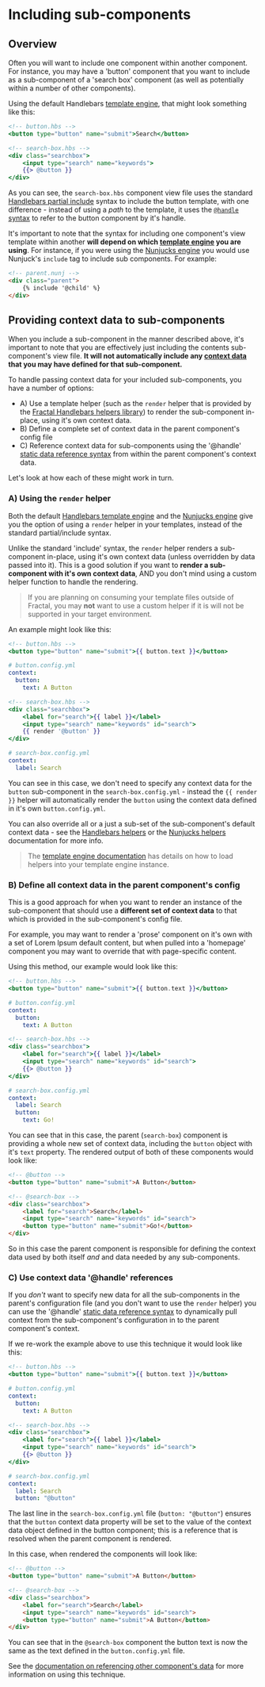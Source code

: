 # Including sub-components

<!-- START doctoc -->
<!-- END doctoc -->

## Overview

Often you will want to include one component within another component. For instance, you may have a 'button' component that you want to include as a sub-component of a 'search box' component (as well as potentially within a number of other components).

Using the default Handlebars [template engine](/docs/), that might look something like this:

```handlebars
<!-- button.hbs -->
<button type="button" name="submit">Search</button>
```

```handlebars
<!-- search-box.hbs -->
<div class="searchbox">
    <input type="search" name="keywords">
    {{> @button }}
</div>
```
As you can see, the `search-box.hbs` component view file uses the standard [Handlebars partial include](http://handlebarsjs.com/#partials) syntax to include the button template, with one difference - instead of using a *path* to the template, it uses the [`@handle` syntax](/docs/components/overview.md#referencing-components---@handle-syntax) to refer to the button component by it's handle. 

It's important to note that the syntax for including one component's view template within another **will depend on which [template engine](/docs/engines/overview.md) you are using**. For instance, if you were using the [Nunjucks engine](https://github.com/frctl/nunjucks-adapter) you would use Nunjuck's `include` tag to include sub components. For example:

```html
<!-- parent.nunj -->
<div class="parent">
    {% include '@child' %}
</div>
```

## Providing context data to sub-components

When you include a sub-component in the manner described above, it's important to note that you are effectively just including the contents sub-component's view file. **It will not automatically include any [context data](/docs/components) that you may have defined for that sub-component.**

To handle passing context data for your included sub-components, you have a number of options:

* A) Use a template helper (such as the `render` helper that is provided by the [Fractal Handlebars helpers library](https://github.com/frctl/handlebars-helpers)) to render the sub-component in-place, using it's own context data.
* B) Define a complete set of context data in the parent component's config file
* C) Reference context data for sub-components using the '@handle' [static data reference syntax](/docs/components/context.md#referencing-context-from-other-components) from within the parent component's context data.

Let's look at how each of these might work in turn.

### A) Using the `render` helper

Both the default [Handlebars template engine](/docs/engines/overview.md#installing-the-fractal-handlebars-helpers) and the [Nunjucks engine](https://github.com/frctl/nunjucks-adapter#helpers) give you the option of using a `render` helper in your templates, instead of the standard partial/include syntax.

Unlike the standard 'include' syntax, the `render` helper renders a sub-component in-place, using it's own context data (unless overridden by data passed into it). This is a good solution if you want to **render a sub-component with it's own context data**, AND you don't mind using a custom helper function to handle the rendering.

> If you are planning on consuming your template files outside of Fractal, you may **not** want to use a custom helper if it is will not be supported in your target environment.

An example might look like this:

```handlebars
<!-- button.hbs -->
<button type="button" name="submit">{{ button.text }}</button>
```

```yaml
# button.config.yml
context:
  button: 
    text: A Button
```

```handlebars
<!-- search-box.hbs -->
<div class="searchbox">
    <label for="search">{{ label }}</label>
    <input type="search" name="keywords" id="search">
    {{ render '@button' }}
</div>
```

```yaml
# search-box.config.yml
context:
  label: Search
```

You can see in this case, we don't need to specify any context data for the `button` sub-component in the `search-box.config.yml` - instead the `{{ render }}` helper will automatically render the `button` using the context data defined in it's own `button.config.yml`.

You can also override all or a just a sub-set of the sub-component's default context data - see the [Handlebars helpers](https://github.com/frctl/handlebars-helpers) or the [Nunjucks helpers](https://github.com/frctl/nunjucks-helpers) documentation for more info.

> The [template engine documentation](/docs/engines/overview.md#installing-the-fractal-handlebars-helpers) has details on how to load helpers into your template engine instance.

### B) Define all context data in the parent component's config

This is a good approach for when you want to render an instance of the sub-component that should use a **different set of context data** to that which is provided in the sub-component's config file.

For example, you may want to render a 'prose' component on it's own with a set of Lorem Ipsum default content, but when pulled into a 'homepage' component you may want to override that with page-specific content.

Using this method, our example would look like this:

```handlebars
<!-- button.hbs -->
<button type="button" name="submit">{{ button.text }}</button>
```

```yaml
# button.config.yml
context:
  button: 
    text: A Button
```

```handlebars
<!-- search-box.hbs -->
<div class="searchbox">
    <label for="search">{{ label }}</label>
    <input type="search" name="keywords" id="search">
    {{> @button }}
</div>
```

```yaml
# search-box.config.yml
context:
  label: Search    
  button: 
    text: Go!
```
You can see that in this case, the parent (`search-box`) component is providing a whole new set of context data, including the `button` object with it's `text` property. The rendered output of both of these components would look like:

```html
<!-- @button -->
<button type="button" name="submit">A Button</button>
```

```html
<!-- @search-box -->
<div class="searchbox">
    <label for="search">Search</label>
    <input type="search" name="keywords" id="search">
    <button type="button" name="submit">Go!</button>
</div>
```
So in this case the parent component is responsible for defining the context data used by both itself *and* and data needed by any sub-components.

### C) Use context data '@handle' references

If you *don't* want to specify new data for all the sub-components in the parent's configuration file (and you don't want to use the `render` helper) you can use the  '@handle' [static data reference syntax](/docs/components/context.md#referencing-context-from-other-components) to dynamically pull context from the sub-component's configuration in to the parent component's context.

If we re-work the example above to use this technique it would look like this:

```handlebars
<!-- button.hbs -->
<button type="button" name="submit">{{ button.text }}</button>
```

```yaml
# button.config.yml
context:
  button: 
    text: A Button
```

```handlebars
<!-- search-box.hbs -->
<div class="searchbox">
    <label for="search">{{ label }}</label>
    <input type="search" name="keywords" id="search">
    {{> @button }}
</div>
```

```yaml
# search-box.config.yml
context:
  label: Search    
  button: "@button"
```
The last line in the `search-box.config.yml` file (`button: "@button"`) ensures that the `button` context data property will be set to the value of the context data object defined in the button component; this is a reference that is resolved when the parent component is rendered.

In this case, when rendered the components will look like:

```html
<!-- @button -->
<button type="button" name="submit">A Button</button>
```

```html
<!-- @search-box -->
<div class="searchbox">
    <label for="search">Search</label>
    <input type="search" name="keywords" id="search">
    <button type="button" name="submit">A Button</button>
</div>
```

You can see that in the `@search-box` component the button text is now the same as the text defined in the `button.config.yml` file.

See the [documentation on referencing other component's data](/docs/components/context.md#referencing-context-from-other-components) for more information on using this technique.



